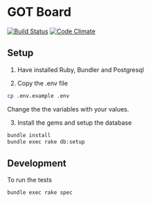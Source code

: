 # GOT Board
[![Build Status](https://semaphoreci.com/api/v1/leandrost/got-board-api/branches/master/shields_badge.svg)](https://semaphoreci.com/leandrost/got-board-api)
[![Code Climate](https://codeclimate.com/github/got-board-team/got-board-api/badges/gpa.svg)](https://codeclimate.com/github/got-board-team/got-board-api)

## Setup

1. Have installed Ruby, Bundler and Postgresql

2. Copy the .env file

``` bash
cp .env.example .env
```

Change the the variables with your values.

3. Install the gems and setup the database

``` bash
bundle install
bundle exec rake db:setup
```

## Development

To run the tests

``` bash
bundle exec rake spec
```
